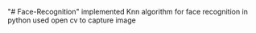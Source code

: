 "# Face-Recognition" 
implemented Knn algorithm for face recognition in python used open cv to capture image
